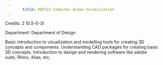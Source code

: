 ```yaml
---
        title: DDP113 Computer Aided Visualization
---
```

Credits: 2 (0.5-0-3)

Department: Department of Design

Basic introduction to visualization and modelling tools for creating 3D concepts and components. Understanding CAD packages for creating basic 3D concepts. Introduction to design and rendering software like adobe suite, Rhino, Alias, etc.